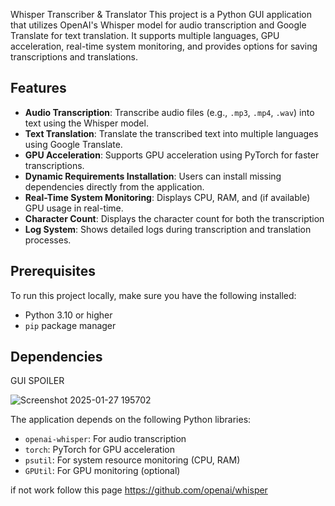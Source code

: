 Whisper Transcriber & Translator
This project is a Python GUI application that utilizes OpenAI's Whisper model for audio transcription and Google Translate for text translation. It supports multiple languages, GPU acceleration, real-time system monitoring, and provides options for saving transcriptions and translations.

## Features

- **Audio Transcription**: Transcribe audio files (e.g., `.mp3`, `.mp4`, `.wav`) into text using the Whisper model.
- **Text Translation**: Translate the transcribed text into multiple languages using Google Translate.
- **GPU Acceleration**: Supports GPU acceleration using PyTorch for faster transcriptions.
- **Dynamic Requirements Installation**: Users can install missing dependencies directly from the application.
- **Real-Time System Monitoring**: Displays CPU, RAM, and (if available) GPU usage in real-time.
- **Character Count**: Displays the character count for both the transcription
- **Log System**: Shows detailed logs during transcription and translation processes.

## Prerequisites

To run this project locally, make sure you have the following installed:

- Python 3.10 or higher
- `pip` package manager

## Dependencies
GUI SPOILER

![Screenshot 2025-01-27 195702](https://github.com/user-attachments/assets/88da864f-8532-4d0f-9aa9-be550f00336e)
                

The application depends on the following Python libraries:

- `openai-whisper`: For audio transcription
- `torch`: PyTorch for GPU acceleration
- `psutil`: For system resource monitoring (CPU, RAM)
- `GPUtil`: For GPU monitoring (optional)



if not work follow this page
https://github.com/openai/whisper
